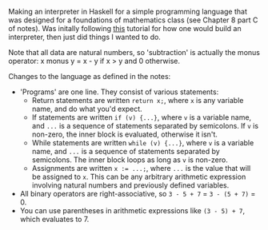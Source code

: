 Making an interpreter in Haskell for a simple programming language that was designed for a foundations of mathematics class (see Chapter 8 part C of notes). Was initally following [this](https://ruslanspivak.com/lsbasi-part1/) tutorial for how one would build an interpreter, then just did things I wanted to do.

Note that all data are natural numbers, so 'subtraction' is actually the monus operator: x monus y = x - y if x > y and 0 otherwise.

Changes to the language as defined in the notes:
- 'Programs' are one line. They consist of various statements:
  - Return statements are written `return x;`, where `x` is any variable name, and do what you'd expect. 
  - If statements are written `if (v) {...}`, where `v` is a variable name, and `...` is a sequence of statements separated by semicolons. If `v` is non-zero, the inner block is evaluated, otherwise it isn't.
  - While statements are written `while (v) {...}`, where `v` is a variable name, and `...` is a sequence of statements separated by semicolons. The inner block loops as long as `v` is non-zero.
  - Assignments are written `x := ...;`, where `...` is the value that will be assigned to `x`. This can be any arbitrary arithmetic expression involving natural numbers and previously defined variables.
- All binary operators are right-associative, so `3 - 5 + 7` = `3 - (5 + 7)` = 0.
- You can use parentheses in arithmetic expressions like `(3 - 5) + 7`, which evaluates to 7.
